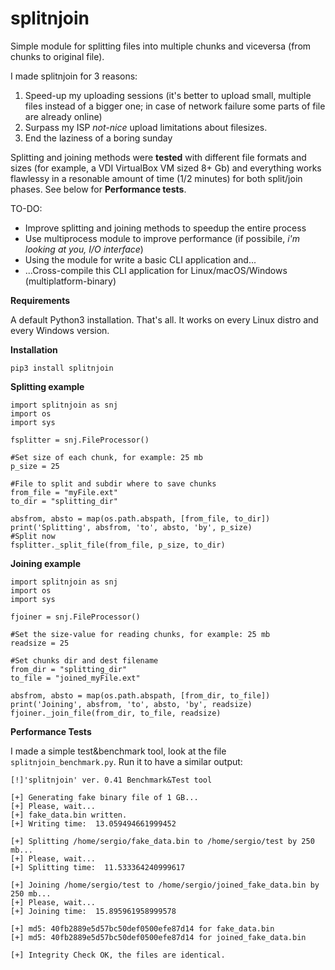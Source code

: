 # splitnjoin
Simple module for splitting files into multiple chunks and viceversa (from chunks to original file).

I made splitnjoin for 3 reasons:
1. Speed-up my uploading sessions (it's better to upload small, multiple files instead of a bigger one; in case of network failure some parts of file are already online)
2. Surpass my ISP _not-nice_ upload limitations about filesizes.
3. End the laziness of a boring sunday

Splitting and joining methods were **tested** with different file formats and sizes (for example, a VDI VirtualBox VM sized 8+ Gb) and everything works flawlessy in a resonable amount of time (1/2 minutes) for both split/join phases.
See below for **Performance tests**.

TO-DO:
- Improve splitting and joining methods to speedup the entire process
- Use multiprocess module to improve performance (if possibile, *i'm looking at you, I/O interface*)
- Using the module for write a basic CLI application and...
- ...Cross-compile this CLI application for Linux/macOS/Windows (multiplatform-binary)

**Requirements**

A default Python3 installation. That's all. It works on every Linux distro and every Windows version.

**Installation**

`pip3 install splitnjoin`

**Splitting example**

```
import splitnjoin as snj
import os
import sys

fsplitter = snj.FileProcessor()

#Set size of each chunk, for example: 25 mb
p_size = 25

#File to split and subdir where to save chunks
from_file = "myFile.ext"
to_dir = "splitting_dir"

absfrom, absto = map(os.path.abspath, [from_file, to_dir])
print('Splitting', absfrom, 'to', absto, 'by', p_size)
#Split now
fsplitter._split_file(from_file, p_size, to_dir)
```
**Joining example**

```
import splitnjoin as snj
import os
import sys

fjoiner = snj.FileProcessor()

#Set the size-value for reading chunks, for example: 25 mb
readsize = 25

#Set chunks dir and dest filename
from_dir = "splitting_dir"
to_file = "joined_myFile.ext"

absfrom, absto = map(os.path.abspath, [from_dir, to_file])
print('Joining', absfrom, 'to', absto, 'by', readsize)
fjoiner._join_file(from_dir, to_file, readsize)
```

**Performance Tests**

I made a simple test&benchmark tool, look at the file `splitnjoin_benchmark.py`. Run it to have a similar output:
```
[!]'splitnjoin' ver. 0.41 Benchmark&Test tool

[+] Generating fake binary file of 1 GB...
[+] Please, wait...
[+] fake_data.bin written.
[+] Writing time:  13.059494661999452

[+] Splitting /home/sergio/fake_data.bin to /home/sergio/test by 250 mb...
[+] Please, wait...
[+] Splitting time:  11.533364240999617

[+] Joining /home/sergio/test to /home/sergio/joined_fake_data.bin by 250 mb...
[+] Please, wait...
[+] Joining time:  15.895961958999578

[+] md5: 40fb2889e5d57bc50def0500efe87d14 for fake_data.bin
[+] md5: 40fb2889e5d57bc50def0500efe87d14 for joined_fake_data.bin

[+] Integrity Check OK, the files are identical.
```
